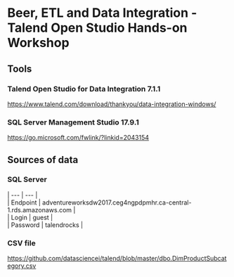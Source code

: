 # Beer, ETL and Data Integration - Talend Open Studio Hands-on Workshop

## Tools

### Talend Open Studio for Data Integration 7.1.1
https://www.talend.com/download/thankyou/data-integration-windows/

### SQL Server Management Studio 17.9.1
https://go.microsoft.com/fwlink/?linkid=2043154

## Sources of data

### SQL Server

| --- | --- |  
| Endpoint | adventureworksdw2017.ceg4ngpdpmhr.ca-central-1.rds.amazonaws.com |  
| Login | guest |  
| Password | talendrocks |  

### CSV file

https://github.com/datasciencei/talend/blob/master/dbo.DimProductSubcategory.csv

